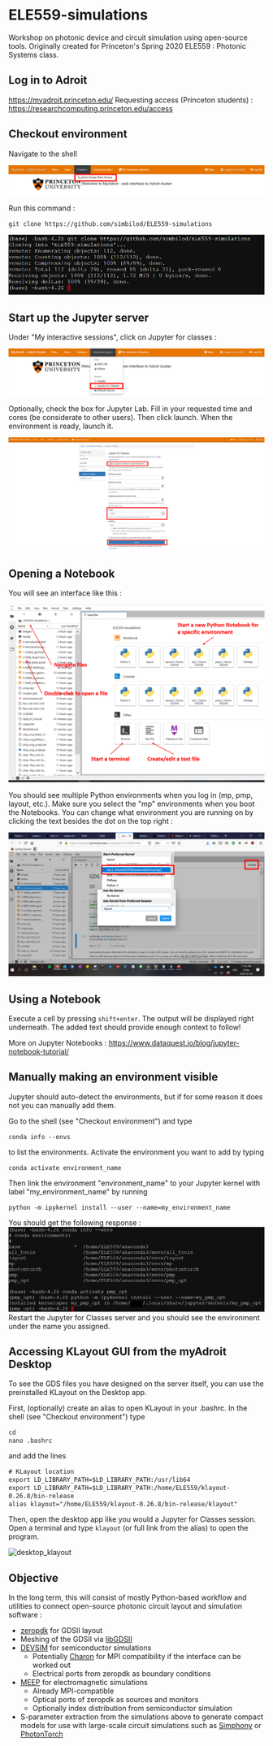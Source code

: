 # ELE559-simulations
Workshop on photonic device and circuit simulation using open-source tools. Originally created for Princeton's Spring 2020 ELE559 : Photonic Systems class.

## Log in to Adroit

https://myadroit.princeton.edu/
Requesting access (Princeton students) : https://researchcomputing.princeton.edu/access

## Checkout environment

Navigate to the shell

![checkout](images/shell_access.png)

Run this command :

```
git clone https://github.com/simbilod/ELE559-simulations
```
![clone](images/cloning.PNG)

## Start up the Jupyter server

Under "My interactive sessions", click on Jupyter for classes :

![jupyterlab](images/lab_access.png)

Optionally, check the box for Jupyter Lab. Fill in your requested time and cores (be considerate to other users). Then click launch. When the environment is ready, launch it.

![jupyterlab](images/jupyterlab.png)

## Opening a Notebook

You will see an interface like this :

![interface](images/interface.png)

You should see multiple Python environments when you log in (mp, pmp, layout, etc.). Make sure you select the "mp" environments when you boot the Notebooks. You can change what environment you are running on by clicking the text besides the dot on the top right :

![env](images/env.png)

## Using a Notebook

Execute a cell by pressing `shift+enter`. The output will be displayed right underneath. The added text should provide enough context to follow!

More on Jupyter Notebooks : https://www.dataquest.io/blog/jupyter-notebook-tutorial/

## Manually making an environment visible

Jupyter should auto-detect the environments, but if for some reason it does not you can manually add them. 

Go to the shell (see "Checkout environment") and type

```
conda info --envs
```
to list the environments. Activate the environment you want to add by typing
```
conda activate environment_name
```
Then link the environment "environment_name" to your Jupyter kernel with label "my_environment_name" by running
```
python -m ipykernel install --user --name=my_environment_name
```
You should get the following response :
![add_env](images/manual_add_env.PNG)
Restart the Jupyter for Classes server and you should see the environment under the name you assigned.

## Accessing KLayout GUI from the myAdroit Desktop 

To see the GDS files you have designed on the server itself, you can use the preinstalled KLayout on the Desktop app.

First, (optionally) create an alias to open KLayout in your .bashrc. In the shell (see "Checkout environment") type

```
cd
nano .bashrc
```
and add the lines
```
# KLayout location
export LD_LIBRARY_PATH=$LD_LIBRARY_PATH:/usr/lib64
export LD_LIBRARY_PATH=$LD_LIBRARY_PATH:/home/ELE559/klayout-0.26.8/bin-release
alias klayout="/home/ELE559/klayout-0.26.8/bin-release/klayout"
```
Then, open the desktop app like you would a Jupyter for Classes session. Open a terminal and type
```klayout```
(or full link from the alias) to open the program.

![desktop_klayout](images/desktop_klayout.png)

## Objective

In the long term, this will consist of mostly Python-based workflow and utilities to connect open-source photonic circuit layout and simulation software :

* [zeropdk](https://github.com/lightwave-lab/zeropdk) for GDSII layout
* Meshing of the GDSII via [libGDSII](https://github.com/HomerReid/libGDSII)
* [DEVSIM](https://github.com/devsim/devsim) for semiconductor simulations
	* Potentially [Charon](https://charon.sandia.gov/) for MPI compatibility if the interface can be worked out 
	* Electrical ports from zeropdk as boundary conditions
* [MEEP](https://github.com/NanoComp/meep) for electromagnetic simulations
	* Already MPI-compatible
	* Optical ports of zeropdk as sources and monitors
	* Optionally index distribution from semiconductor simulation
* S-parameter extraction from the simulations above to generate compact models for use with large-scale circuit simulations such as [Simphony](https://github.com/simphony) or [PhotonTorch](https://github.com/flaport/photontorch)
